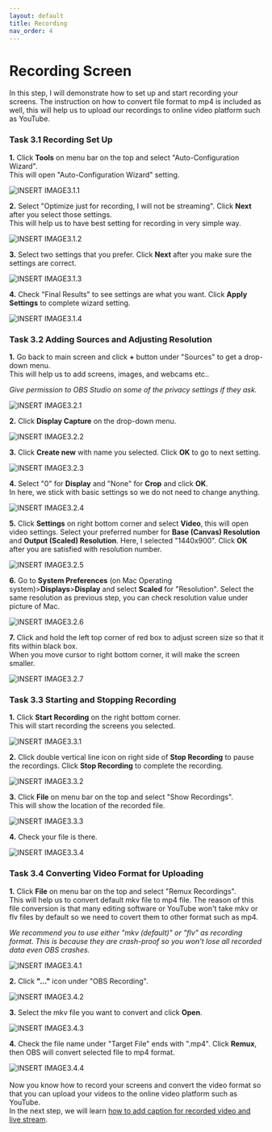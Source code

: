 ```yaml
---
layout: default
title: Recording
nav_order: 4
---
```


# Recording Screen 

In this step, I will demonstrate how to set up and start recording your screens. The instruction on how to convert file format to mp4 is included as well, this will help us to upload our recordings to online video platform such as YouTube. 


### Task 3.1 Recording Set Up 

**1.** Click **Tools** on menu bar on the top and select "Auto-Configuration Wizard". 
\
This will open "Auto-Configuration Wizard" setting.

![_INSERT IMAGE3.1.1_](https://github.com/kailinwei/using-OBS/blob/gh-pages/assets/images/task3.1.1.png?raw=true "Auto-Config Wizard") 

**2.** Select "Optimize just for recording, I will not be streaming". Click **Next** after you select those settings. 
\
This will help us to have best setting for recording in very simple way. 

![_INSERT IMAGE3.1.2_](https://github.com/kailinwei/using-OBS/blob/gh-pages/assets/images/task3.1.2.png?raw=true "Usage Info") 

**3.** Select two settings that you prefer. Click **Next** after you make sure the settings are correct. 

![_INSERT IMAGE3.1.3_](https://github.com/kailinwei/using-OBS/blob/gh-pages/assets/images/task3.1.3.png?raw=true "Video Setting")

**4.** Check "Final Results" to see settings are what you want. Click **Apply Settings** to complete wizard setting. 

![_INSERT IMAGE3.1.4_](https://github.com/kailinwei/using-OBS/blob/gh-pages/assets/images/task3.1.4.png?raw=true "Final Result") 

### Task 3.2 Adding Sources and Adjusting Resolution

**1.** Go back to main screen and click **+** button under "Sources" to get a drop-down menu. 
\
This will help us to add screens, images, and webcams etc..

<em>Give permission to OBS Studio on some of the privacy settings if they ask.</em>

![_INSERT IMAGE3.2.1_](https://github.com/kailinwei/using-OBS/blob/gh-pages/assets/images/task3.2.1.png?raw=true "Add Source") 

**2.** Click **Display Capture** on the drop-down menu. 

![_INSERT IMAGE3.2.2_](https://github.com/kailinwei/using-OBS/blob/gh-pages/assets/images/task3.2.2.png?raw=true "Add Screen") 

**3.** Click **Create new** with name you selected. Click **OK** to go to next setting. 

![_INSERT IMAGE3.2.3_](https://github.com/kailinwei/using-OBS/blob/gh-pages/assets/images/task3.2.3.png?raw=true "Create New") 

**4.** Select "0" for **Display** and "None" for **Crop** and click **OK**. 
\
In here, we stick with basic settings so we do not need to change anything. 

![_INSERT IMAGE3.2.4_](https://github.com/kailinwei/using-OBS/blob/gh-pages/assets/images/task3.2.4.png?raw=true "Properties") 

**5.** Click **Settings** on right bottom corner and select **Video**, this will open video settings. Select your preferred number for **Base (Canvas) Resolution** and **Output (Scaled) Resolution**. Here, I selected "1440x900". Click **OK** after you are satisfied with resolution number. 

![_INSERT IMAGE3.2.5_](https://github.com/kailinwei/using-OBS/blob/gh-pages/assets/images/task3.2.5.png?raw=true "Video Setting") 

**6.** Go to **System Preferences** (on Mac Operating system)>**Displays**>**Display** and select **Scaled** for "Resolution". Select the same resolution as previous step, you can check resolution value under picture of Mac. 

![_INSERT IMAGE3.2.6_](https://github.com/kailinwei/using-OBS/blob/gh-pages/assets/images/task3.2.6.png?raw=true "System Preference") 

**7.** Click and hold the left top corner of red box to adjust screen size so that it fits within black box. 
\
When you move cursor to right bottom corner, it will make the screen smaller. 

![_INSERT IMAGE3.2.7_](https://github.com/kailinwei/using-OBS/blob/gh-pages/assets/images/task3.2.7.png?raw=true "Adjust Screen Size") 

### Task 3.3 Starting and Stopping  Recording 

**1.** Click **Start Recording** on the right bottom corner. 
\
This will start recording the screens you selected. 

![_INSERT IMAGE3.3.1_](https://github.com/kailinwei/using-OBS/blob/gh-pages/assets/images/task3.3.1.png?raw=true "Start Recording") 

**2.** Click double vertical line icon on right side of **Stop Recording** to pause the recordings. Click **Stop Recording** to complete the recording. 

![_INSERT IMAGE3.3.2_](https://github.com/kailinwei/using-OBS/blob/gh-pages/assets/images/task3.3.2.png?raw=true "Stop Recording") 


**3.** Click **File** on menu bar on the top and select "Show Recordings". 
\
This will show the location of the recorded file. 

![_INSERT IMAGE3.3.3_](https://github.com/kailinwei/using-OBS/blob/gh-pages/assets/images/task3.3.3.png?raw=true "Show Recordings") 


**4.** Check your file is there. 

![_INSERT IMAGE3.3.4_](https://github.com/kailinwei/using-OBS/blob/gh-pages/assets/images/task3.3.4.png?raw=true "File location") 


### Task 3.4 Converting Video Format for Uploading

**1.** Click **File** on menu bar on the top and select "Remux Recordings". 
\
This will help us to convert default mkv file to mp4 file. The reason of this file conversion is that many editing software or  YouTube won't take mkv or flv files by default so we need to covert them to other format such as mp4. 

<em>We recommend you to use either "mkv (default)" or "flv" as recording format. This is because they are crash-proof so you won't lose all recorded data even OBS crashes. </em>

![_INSERT IMAGE3.4.1_](https://github.com/kailinwei/using-OBS/blob/gh-pages/assets/images/task3.4.1.png?raw=true "Remux Recordings") 

**2.** Click **"..."** icon under "OBS Recording".

![_INSERT IMAGE3.4.2_](https://github.com/kailinwei/using-OBS/blob/gh-pages/assets/images/task3.4.2.png?raw=true "Remux Recordings") 

**3.** Select the mkv file you want to convert and click **Open**.

![_INSERT IMAGE3.4.3_](https://github.com/kailinwei/using-OBS/blob/gh-pages/assets/images/task3.4.3.png?raw=true "Select File") 

**4.** Check the file name under "Target File" ends with ".mp4". Click **Remux**, then OBS will convert selected file to mp4 format.

![_INSERT IMAGE3.4.4_](https://github.com/kailinwei/using-OBS/blob/gh-pages/assets/images/task3.4.4.png?raw=true "Converting") 
\
\
Now you know how to record your screens and convert the video format so that you can upload your videos to the online video platform such as YouTube.
\
In the next step, we will learn [how to add caption for recorded video and live stream](https://kailinwei.github.io/using-OBS/docs/caption/).
